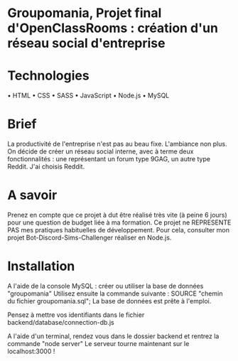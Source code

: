 # Groupomania, Projet final d'OpenClassRooms : création d'un réseau social d'entreprise

# Technologies
• HTML
• CSS
• SASS
• JavaScript
• Node.js
• MySQL

# Brief
La productivité de l'entreprise n'est pas au beau fixe. L'ambiance non plus. On décide de créer un réseau social interne, avec à terme deux fonctionnalités : une représentant un forum type 9GAG, un autre type Reddit. J'ai choisis Reddit.

# A savoir
Prenez en compte que ce projet à dut être réalisé très vite (à peine 6 jours) pour une question de budget liée à ma formation. Ce projet ne REPRESENTE PAS mes pratiques habituelles de développement. Pour cela, consulter mon projet Bot-Discord-Sims-Challenger réaliser en Node.js.

# Installation 
A l'aide de la console MySQL :
créer ou utiliser la base de données "groupomania"
Utilisez ensuite la commande suivante : SOURCE "chemin du fichier groupomania.sql";
La base de données est prête à l'emploi.

Pensez à mettre vos identifiants dans le fichier backend/database/connection-db.js

A l'aide d'un terminal, rendez vous dans le dossier backend et rentrez la commande "node server"
Le serveur tourne maintenant sur le localhost:3000 !
